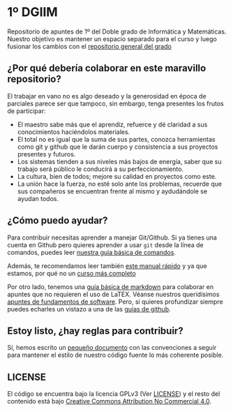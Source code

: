 # 1º DGIIM

Repositorio de apuntes de 1º del Doble grado de Informática y Matemáticas.
Nuestro objetivo es mantener un espacio separado para el curso y luego fusionar los cambios con el [repositorio general del grado](https://github.com/libreim/apuntesDGIIM/)

## ¿Por qué debería colaborar en este maravillo repositorio?
El trabajar en vano no es algo deseado y la generosidad  en época de parciales parece ser que tampoco, sin embargo, tenga presentes los frutos de participar:
- El maestro sabe más que el aprendiz, refuerce y dé claridad a sus conocimientos haciéndolos materiales.
- El total no es igual que la suma de sus partes, conozca herramientas como git y github que le darán cuerpo y consistencia a sus proyectos presentes y futuros.
- Los sistemas tienden a sus niveles más bajos de energía, saber que su trabajo será público le conducirá a su perfeccionamiento.
- La cultura, bien de todos; mejore su calidad en proyectos como este.
- La unión hace la fuerza, no esté solo ante los problemas, recuerde que sus compañeros se encuentran frente al mismo y aydudándole se ayudan todos.

## ¿Cómo puedo ayudar?

Para contribuir necesitas aprender a manejar Git/Github. Si ya tienes una cuenta
en Github pero quieres aprender a usar `git` desde la línea de comandos, puedes 
leer [nuestra guía básica de comandos](guias/github.md).

Además, te recomendamos leer también [este manual rápido](https://libreim.github.io/blog/2014/02/23/manualgit/) y ya que estamos, por qué no un [curso más completo](https://github.com/oslugr/curso-git) 

Por otro lado, tenemos una [guía básica de markdown](guias/markdown.md) para colaborar en apuntes
que no requieren el uso de LaTEX. Véanse nuestros queridísimos [apuntes de fundamentos de software](FS/apuntes/).
Pero, si quieres profundizar siempre puedes echarles un vistazo a una de las [guías de github](https://help.github.com/articles/basic-writing-and-formatting-syntax/).

## Estoy listo, ¿hay reglas para contribuir?

Sí, hemos escrito un [pequeño documento](CONTRIBUTING.md) con las convenciones a seguir para mantener 
el estilo de nuestro código fuente lo más coherente posible.

## LICENSE

El código se encuentra bajo la licencia GPLv3 (Ver [LICENSE](LICENSE)) y el resto del contenido está bajo [Creative Commons Attribution No Commercial 4.0](http://creativecommons.org/licenses/by-nc-sa/4.0/).
